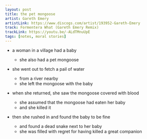 ```yaml
---
layout: post
title: the pet mongoose 
artist: Gareth Emery
artistLink: https://www.discogs.com/artist/193952-Gareth-Emery
track: Formentera What (Gareth Emery Remix)
trackLink: https://youtu.be/-ALdTMnuUpE
tags: [notes, moral stories]
---
```


- a woman in a village had a baby 
  - she also had a pet mongoose 
  
- she went out to fetch a pail of water 
  - from a river nearby
  - she left the mongoose with the baby

- when she returned, she saw the mongoose covered with blood 
  - she assumed that the mongoose had eaten her baby
  - and she killed it
  
- then she rushed in and found the baby to be fine 
  - and found a dead snake next to her baby 
  - she was filled with regret for having killed a great companion 
